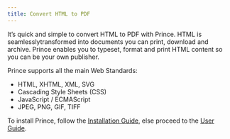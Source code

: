 ```yaml
---
title: Convert HTML to PDF
---
```


It’s quick and simple to convert HTML to PDF with Prince. HTML is
seamlesslytransformed into documents you can print, download and archive.
Prince enables you to typeset, format and print HTML content so you can be
your own publisher.

Prince supports all the main Web Standards:

-   HTML, XHTML, XML, SVG
-   Cascading Style Sheets (CSS)
-   JavaScript / ECMAScript
-   JPEG, PNG, GIF, TIFF

To install Prince, follow the [Installation Guide](installing.md), else
proceed to the [User Guide](styling.md).
